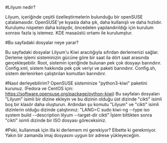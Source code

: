 #Lilyum nedir?

Lilyum, içeriğinde çeşitli özelleştirmelerin bulunduğu bir openSUSE çatalamasıdır. 
OpenSUSE'ye kıyasla daha şık, daha kullanışlı ve daha hızlıdır. 
Kurulumu nispeten daha kolaydır, öncedelen yapılandırıldığı için kurulum sonrası fazla iş istemez. 
KDE masaüstü ortamı ile kurulumştur. 

#Bu sayfadaki dosyalar neye yarar?

Bu sayfadaki dosyalar Lilyum'u Kiwi aracılığıyla sıfırdan derlemenizi sağlar.
Derleme işlemi sisteminizin gücüne göre bir saat ila dört saat arasında gerçekleşebilir. 
Root, sistemin içeriğinde bulunan pek çok dosyayı barındırır. 
Config.xml, sistem hakkında pek çok veriyi ve paketi barındırır. 
Config.sh, sistem derlenirken çalıştırılan komutları barındırır.

#Nasıl derleyebilirim?
OpenSUSE sisteminize "python3-kiwi" paketini kurunuz. (Fedora ve CentOS için: https://software.opensuse.org/package/python-kiwi)
Bu sayfaları dosyaları "Lilyum" isimli bir dizine ekleyin ve bu dizinin olduğu üst dizinde "cikti" isimli boş bir klasör daha oluşturun.
Ardından şu komutu "Lilyum" ve "cikti" isimli dizinlerin olduğu dizinde çalıştırınız:
"LANG=C sudo kiwi-ng --type iso system build --description lilyum --target-dir cikti"
İşlem bittikten sonra "cikti" isimli dizinde bir ISO dosyası göreceksiniz. 

#Peki, kullanmak için illa ki derlemem mi gerekiyor?
Elbette ki gerekmiyor. Yakın bir zamanda imaj dosyasını uygun bir adrese yükleyeceğim. 